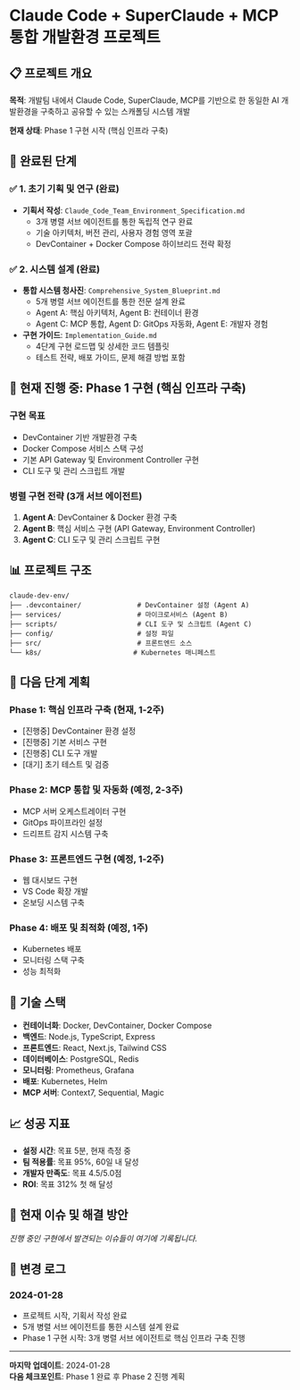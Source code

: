 # Claude Code + SuperClaude + MCP 통합 개발환경 프로젝트

## 📋 프로젝트 개요

**목적**: 개발팀 내에서 Claude Code, SuperClaude, MCP를 기반으로 한 동일한 AI 개발환경을 구축하고 공유할 수 있는 스캐폴딩 시스템 개발

**현재 상태**: Phase 1 구현 시작 (핵심 인프라 구축)

## 🎯 완료된 단계

### ✅ 1. 초기 기획 및 연구 (완료)
- **기획서 작성**: `Claude_Code_Team_Environment_Specification.md`
  - 3개 병렬 서브 에이전트를 통한 독립적 연구 완료
  - 기술 아키텍처, 버전 관리, 사용자 경험 영역 포괄
  - DevContainer + Docker Compose 하이브리드 전략 확정

### ✅ 2. 시스템 설계 (완료)  
- **통합 시스템 청사진**: `Comprehensive_System_Blueprint.md`
  - 5개 병렬 서브 에이전트를 통한 전문 설계 완료
  - Agent A: 핵심 아키텍처, Agent B: 컨테이너 환경
  - Agent C: MCP 통합, Agent D: GitOps 자동화, Agent E: 개발자 경험
- **구현 가이드**: `Implementation_Guide.md`
  - 4단계 구현 로드맵 및 상세한 코드 템플릿
  - 테스트 전략, 배포 가이드, 문제 해결 방법 포함

## 🚀 현재 진행 중: Phase 1 구현 (핵심 인프라 구축)

### 구현 목표
- DevContainer 기반 개발환경 구축
- Docker Compose 서비스 스택 구성
- 기본 API Gateway 및 Environment Controller 구현
- CLI 도구 및 관리 스크립트 개발

### 병렬 구현 전략 (3개 서브 에이전트)
1. **Agent A**: DevContainer & Docker 환경 구축
2. **Agent B**: 핵심 서비스 구현 (API Gateway, Environment Controller)
3. **Agent C**: CLI 도구 및 관리 스크립트 구현

## 📊 프로젝트 구조

```
claude-dev-env/
├── .devcontainer/              # DevContainer 설정 (Agent A)
├── services/                   # 마이크로서비스 (Agent B)
├── scripts/                    # CLI 도구 및 스크립트 (Agent C)
├── config/                     # 설정 파일
├── src/                        # 프론트엔드 소스
└── k8s/                       # Kubernetes 매니페스트
```

## 🎯 다음 단계 계획

### Phase 1: 핵심 인프라 구축 (현재, 1-2주)
- [진행중] DevContainer 환경 설정
- [진행중] 기본 서비스 구현
- [진행중] CLI 도구 개발
- [대기] 초기 테스트 및 검증

### Phase 2: MCP 통합 및 자동화 (예정, 2-3주)
- MCP 서버 오케스트레이터 구현
- GitOps 파이프라인 설정
- 드리프트 감지 시스템 구축

### Phase 3: 프론트엔드 구현 (예정, 1-2주)
- 웹 대시보드 구현
- VS Code 확장 개발
- 온보딩 시스템 구축

### Phase 4: 배포 및 최적화 (예정, 1주)
- Kubernetes 배포
- 모니터링 스택 구축
- 성능 최적화

## 🔧 기술 스택

- **컨테이너화**: Docker, DevContainer, Docker Compose
- **백엔드**: Node.js, TypeScript, Express
- **프론트엔드**: React, Next.js, Tailwind CSS
- **데이터베이스**: PostgreSQL, Redis
- **모니터링**: Prometheus, Grafana
- **배포**: Kubernetes, Helm
- **MCP 서버**: Context7, Sequential, Magic

## 📈 성공 지표

- **설정 시간**: 목표 5분, 현재 측정 중
- **팀 적용률**: 목표 95%, 60일 내 달성
- **개발자 만족도**: 목표 4.5/5.0점
- **ROI**: 목표 312% 첫 해 달성

## 🚨 현재 이슈 및 해결 방안

*진행 중인 구현에서 발견되는 이슈들이 여기에 기록됩니다.*

## 📝 변경 로그

### 2024-01-28
- 프로젝트 시작, 기획서 작성 완료
- 5개 병렬 서브 에이전트를 통한 시스템 설계 완료
- Phase 1 구현 시작: 3개 병렬 서브 에이전트로 핵심 인프라 구축 진행

---

**마지막 업데이트**: 2024-01-28  
**다음 체크포인트**: Phase 1 완료 후 Phase 2 진행 계획